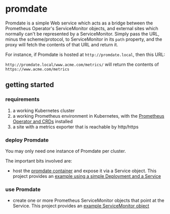 # promdate

Promdate is a simple Web service which acts as a bridge between the Prometheus Operator's ServiceMonitor objects, and external sites which normally can't be represented by a ServiceMonitor. Simply pass the URL, minus the scheme/protocol, to ServiceMonitor in its `path` property, and the proxy will fetch the contents of that URL and return it.

For instance, if Promdate is hosted at `http://promdate.local`, then this URL:

`http://promdate.local/www.acme.com/metrics/` will return the contents of `https://www.acme.com/metrics`

## getting started

### requirements

1. a working Kubernetes cluster
2. a working Prometheus environment in Kubernetes, with the [Prometheus Operator and CRDs](https://github.com/prometheus-operator/prometheus-operator/blob/main/Documentation/user-guides/getting-started.md) installed
3. a site with a metrics exporter that is reachable by http/https

### deploy Promdate

You may only need one instance of Promdate per cluster.

The important bits involved are:

- host the [promdate container](https://hub.docker.com/r/rogerhoward/promdate/) and expose it via a Service object. This project provides an [example using a simple Deployment and a Service](k8s/promdate.yaml)

### use Promdate

- create one or more Prometheus ServiceMonitor objects that point at the Service. This project provides an [example ServiceMonitor object](k8s/servicemonitor.yaml)
